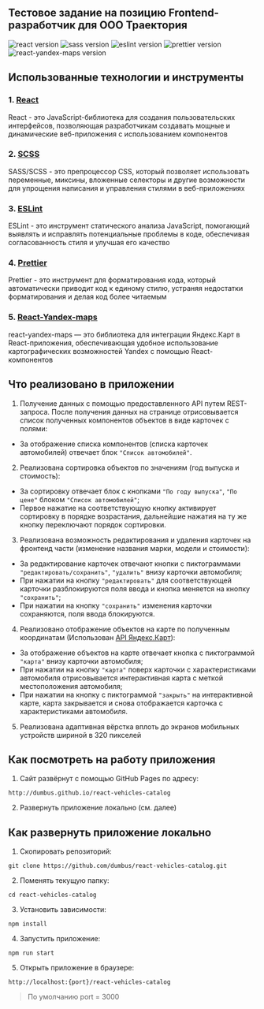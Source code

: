 ## Тестовое задание на позицию Frontend-разработчик для ООО Траектория

![react version](https://img.shields.io/badge/react-18.3.1-blue)
![sass version](https://img.shields.io/badge/sass-1.77.1-blue)
![eslint version](https://img.shields.io/badge/eslint-8.57.0-blue)
![prettier version](https://img.shields.io/badge/prettier-3.2.5-blue)
![react-yandex-maps version](https://img.shields.io/badge/react--yandex--maps-1.2.5-blue)

## Использованные технологии и инструменты

### 1. [React](https://react.dev/)

React - это JavaScript-библиотека для создания пользовательских интерфейсов, позволяющая разработчикам создавать мощные и динамические веб-приложения с использованием компонентов

### 2. [SCSS](https://sass-lang.com/)

SASS/SCSS - это препроцессор CSS, который позволяет использовать переменные, миксины, вложенные селекторы и другие возможности для упрощения написания и управления стилями в веб-приложениях

### 3. [ESLint](https://eslint.org/)

ESLint - это инструмент статического анализа JavaScript, помогающий выявлять и исправлять потенциальные проблемы в коде, обеспечивая согласованность стиля и улучшая его качество

### 4. [Prettier](https://prettier.io/)

Prettier - это инструмент для форматирования кода, который автоматически приводит код к единому стилю, устраняя недостатки форматирования и делая код более читаемым

### 5. [React-Yandex-maps](https://www.npmjs.com/package/react-yandex-maps)

react-yandex-maps — это библиотека для интеграции Яндекс.Карт в React-приложения, обеспечивающая удобное использование картографических возможностей Yandex с помощью React-компонентов

## Что реализовано в приложении

1. Получение данных с помощью предоставленного API путем REST-запроса. После получения данных на странице отрисовывается список полученных компонентов объектов в виде карточек с полями:

- За отображение списка компонентов (списка карточек автомобилей) отвечает блок `"Список автомобилей"`.

2. Реализована сортировка объектов по значениям (год выпуска и стоимость):

- За сортировку отвечает блок с кнопками `"По году выпуска"`, `"По цене"` блоком `"Список автомобилей"`;
- Первое нажатие на соответствующую кнопку активирует сортировку в порядке возрастания, дальнейшие нажатия на ту же кнопку переключают порядок сортировки.

3. Реализована возможность редактирования и удаления карточек на фронтенд части (изменение названия марки, модели и стоимости):

- За редактирование карточек отвечают кнопки с пиктограммами `"редактировать/сохранить"`, `"удалить"` внизу карточки автомобиля;
- При нажатии на кнопку `"редактировать"` для соответствующей карточки разблокируются поля ввода и кнопка меняется на кнопку `"сохранить"`;
- При нажатии на кнопку `"сохранить"` изменения карточки сохраняются, поля ввода блокируются.

4. Реализовано отображение объектов на карте по полученным координатам (Использован [API Яндекс.Карт](https://yandex.ru/maps-api/products/js-api)):

- За отображение объектов на карте отвечает кнопка с пиктограммой `"карта"` внизу карточки автомобиля;
- При нажатии на кнопку `"карта"` поверх карточки с характеристиками автомобиля отрисовывается интерактивная карта с меткой местоположения автомобиля;
- При нажатии на кнопку с пиктограммой `"закрыть"` на интерактивной карте, карта закрывается и снова отображается карточка с характеристиками автомобиля.

5. Реализована адаптивная вёрстка вплоть до экранов мобильных устройств шириной в 320 пикселей

## Как посмотреть на работу приложения

1. Сайт развёрнут с помощью GitHub Pages по адресу:

```
http://dumbus.github.io/react-vehicles-catalog
```

2. Развернуть приложение локально (см. далее)

## Как развернуть приложение локально

1. Скопировать репозиторий:

```
git clone https://github.com/dumbus/react-vehicles-catalog.git
```

2. Поменять текущую папку:

```
cd react-vehicles-catalog
```

3. Установить зависимости:

```
npm install
```

4. Запустить приложение:

```
npm run start
```

5. Открыть приложение в браузере:

```
http://localhost:{port}/react-vehicles-catalog
```

> По умолчанию port = 3000
